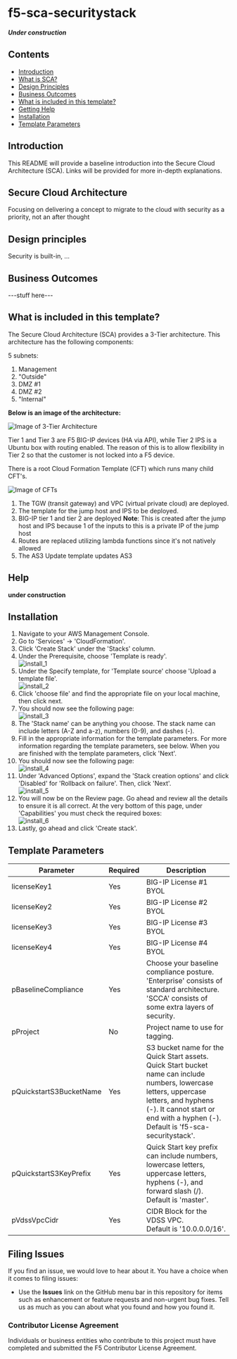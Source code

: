 # f5-sca-securitystack

***Under construction***

## Contents
- [Introduction](#introduction)
- [What is SCA?](#secure-cloud-architecture)
- [Design Principles](#design-principles)
- [Business Outcomes](#business-outcomes)
- [What is included in this template?](#What-is-included-in-this-template)
- [Getting Help](#help)
- [Installation](#installation)
- [Template Parameters](#template-parameters)


## Introduction

This README will provide a baseline introduction into the Secure Cloud Architecture (SCA). Links will be provided for more in-depth explanations.


## Secure Cloud Architecture

Focusing on delivering a concept to migrate to the cloud with security as a priority, not an after thought

## Design principles

Security is built-in, …

## Business Outcomes

---stuff here---

## What is included in this template? 

The Secure Cloud Architecture (SCA) provides a 3-Tier architecture. This architecture has the following components:

5 subnets:
1. Management 
2. "Outside" 
3. DMZ #1
4. DMZ #2 
5. "Internal" 

**Below is an image of the architecture:**


![Image of 3-Tier Architecture](images/SCA.jpg)




Tier 1 and Tier 3 are F5 BIG-IP devices (HA via API), while Tier 2 IPS is a Ubuntu box with routing enabled. The reason of this is to allow flexibility in Tier 2 so that the customer is not locked into a F5 device. 

There is a root Cloud Formation Template (CFT) which runs many child CFT's.



![Image of CFTs](images/CFT.jpg)



1. The TGW (transit gateway) and VPC (virtual private cloud) are deployed.
2. The template for the jump host and IPS to be deployed. 
3. BIG-IP tier 1 and tier 2 are deployed 
**Note**: This is created after the jump host and IPS because 1 of the inputs to this is a private IP of the jump host
4. Routes are replaced utilizing lambda functions since it's not natively allowed
5. The AS3 Update template updates AS3 


## Help
**under construction**

## Installation

1. Navigate to your AWS Management Console.
2. Go to 'Services' -> 'CloudFormation'.
3. Click 'Create Stack' under the 'Stacks' column.
4. Under the Prerequisite, choose 'Template is ready'. <br>
![install_1](images/install_1.jpg) <br>
5. Under the Specify template, for 'Template source' choose 'Upload a template file'.<br>
![install_2](images/install_2.jpg) <br>
6. Click 'choose file' and find the appropriate file on your local machine, then click next.
7. You should now see the following page: <br>
![install_3](images/install_3.jpg) <br>
8. The 'Stack name' can be anything you choose. The stack name can include letters (A-Z and a-z), numbers (0-9), and dashes (-).
9. Fill in the appropriate information for the template parameters. For more information regarding the template parameters, see below. When you are finished with the template parameters, click 'Next'. 
10. You should now see the following page: <br>
![install_4](images/install_4.jpg) <br>
11. Under 'Advanced Options', expand the 'Stack creation options' and click 'Disabled' for 'Rollback on failure'. Then, click 'Next'. <br>
![install_5](images/install_5.jpg) <br>
12. You will now be on the Review page. Go ahead and review all the details to ensure it is all correct. At the very bottom of this page, under 'Capabilities' you must check the required boxes: <br>
![install_6](images/install_6.jpg) <br>
13. Lastly, go ahead and click 'Create stack'. 


## Template Parameters

| Parameter | Required | Description |
| --- | --- | --- |
| licenseKey1 | Yes | BIG-IP License #1 BYOL |
| licenseKey2 | Yes | BIG-IP License #2 BYOL |
| licenseKey3 | Yes | BIG-IP License #3 BYOL |
| licenseKey4 | Yes | BIG-IP License #4 BYOL |
| pBaselineCompliance | Yes | Choose your baseline compliance posture. 'Enterprise' consists of standard architecture. 'SCCA' consists of some extra layers of security. |
| pProject | No | Project name to use for tagging. |
| pQuickstartS3BucketName | Yes | S3 bucket name for the Quick Start assets. Quick Start bucket name can include numbers, lowercase letters, uppercase letters, and hyphens (-). It cannot start or end with a hyphen (-). <br> Default is 'f5-sca-securitystack'. |
| pQuickstartS3KeyPrefix | Yes | Quick Start key prefix can include numbers, lowercase letters, uppercase letters, hyphens (-), and forward slash (/). <br> Default is 'master'. |
| pVdssVpcCidr | Yes | CIDR Block for the VDSS VPC. <br> Default is '10.0.0.0/16'. |




## Filing Issues

If you find an issue, we would love to hear about it.
You have a choice when it comes to filing issues:

- Use the **Issues** link on the GitHub menu bar in this repository for items such as enhancement or feature requests and non-urgent bug fixes. Tell us as much as you can about what you found and how you found it.

### Contributor License Agreement

Individuals or business entities who contribute to this project must have completed and submitted the F5 Contributor License Agreement.